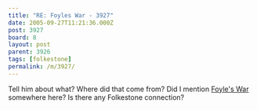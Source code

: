```yaml
---
title: "RE: Foyles War - 3927"
date: 2005-09-27T11:21:36.000Z
post: 3927
board: 8
layout: post
parent: 3926
tags: [folkestone]
permalink: /m/3927/
---
```

Tell him about what? Where did that come from? Did I mention <a href="/wiki/foyle+s+war">Foyle's War</a> somewhere here? Is there any Folkestone connection?
